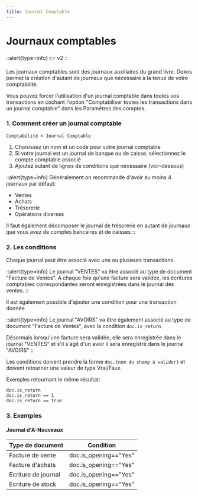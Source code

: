 ```yaml
---
title: Journal Comptable
---
```


# Journaux comptables

::alert{type=info}
:point_right: v2
::


Les journaux comptables sont des journaux auxiliaires du grand livre.
Dokos permet la création d'autant de journaux que nécessaire à la tenue de votre comptabilité.

Vous pouvez forcer l'utilisation d'un journal comptable dans toutes vos transactions en cochant l'option "Comptabiliser toutes les transactions dans un journal comptable" dans les Paramètres des comptes.

### 1. Comment créer un journal comptable

`Comptabilité > Journal Comptable`

1. Choisissez un nom et un code pour votre journal comptable
2. Si votre journal est un journal de banque ou de caisse, sélectionnez le compte comptable associé
3. Ajoutez autant de lignes de conditions que nécessaire (voir-dessous)

::alert{type=info}
Généralement on recommande d'avoir au moins 4 journaux par défaut:
- Ventes
- Achats
- Trésorerie
- Opérations diverses

Il faut également décomposer le journal de trésorerie en autant de journaux que vous avez de comptes bancaires et de caisses
::



### 2. Les conditions

Chaque journal peut être associé avec une ou plusieurs transactions.

::alert{type=info}
Le journal "VENTES" va être associé au type de document "Facture de Ventes".
A chaque fois qu'une facture sera validée, les écritures comptables correspondantes seront enregistrées dans le journal des ventes.
::



Il est également possible d'ajouter une condition pour une transaction donnée.

::alert{type=info}
Le journal "AVOIRS" va être également associé au type de document "Facture de Ventes", avec la condition `doc.is_return`

Désormais lorsqu'une facture sera validée, elle sera enregistrée dans le journal "VENTES" et s'il s'agit d'un avoir il sera enregistré dans le journal "AVOIRS"
::



Les conditions doivent prendre la forme `doc.{nom du champ à valider}` et doivent retourner une valeur de type Vrai/Faux.

Exemples retournant le même résultat:
```
doc.is_return
doc.is_return == 1
doc.is_return == True
```

### 3. Exemples

#### Journal d'A-Nouveaux

|Type de document|Condition|
|----------------|--------------|
|Facture de vente|doc.is_opening=="Yes"|
|Facture d'achats|doc.is_opening=="Yes"|
|Ecriture de journal|doc.is_opening=="Yes"|
|Ecriture de stock|doc.is_opening=="Yes"|
